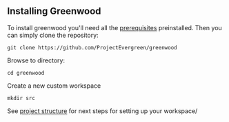 ## Installing Greenwood

To install greenwood you'll need all the [prerequisites](/getting-started/system-requirements) preinstalled. Then you can simply clone the repository:

```render bash
git clone https://github.com/ProjectEvergreen/greenwood
```

Browse to directory:

```render bash
cd greenwood
```

Create a new custom workspace

```render bash
mkdir src
```

See [project structure](/getting-started/project-structure) for next steps for setting up your workspace/